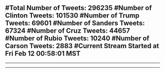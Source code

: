 #Total Number of Tweets: 296235 
#Number of Clinton Tweets: 101530
#Number of Trump Tweets: 69601
#Number of Sanders Tweets: 67324
#Number of Cruz Tweets: 44657
#Number of Rubio Tweets: 10240
#Number of Carson Tweets: 2883
#Current Stream Started at Fri Feb 12 00:58:01 MST
---
---
---
